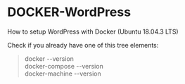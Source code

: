 # DOCKER-WordPress
How to setup WordPress with Docker (Ubuntu 18.04.3 LTS)

Check if you already have one of this tree elements:

> docker --version<br>
> docker-compose --version<br>
> docker-machine --version

